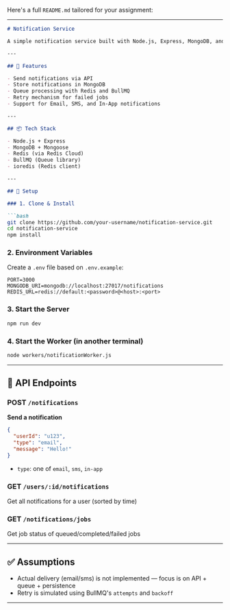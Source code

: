 Here's a full `README.md` tailored for your assignment:

---

````md
# Notification Service

A simple notification service built with Node.js, Express, MongoDB, and BullMQ for queuing.

---

## 📌 Features

- Send notifications via API
- Store notifications in MongoDB
- Queue processing with Redis and BullMQ
- Retry mechanism for failed jobs
- Support for Email, SMS, and In-App notifications

---

## 📦 Tech Stack

- Node.js + Express
- MongoDB + Mongoose
- Redis (via Redis Cloud)
- BullMQ (Queue library)
- ioredis (Redis client)

---

## 🔧 Setup

### 1. Clone & Install

```bash
git clone https://github.com/your-username/notification-service.git
cd notification-service
npm install
````

### 2. Environment Variables

Create a `.env` file based on `.env.example`:

```env
PORT=3000
MONGODB_URI=mongodb://localhost:27017/notifications
REDIS_URL=redis://default:<password>@<host>:<port>
```

### 3. Start the Server

```bash
npm run dev
```

### 4. Start the Worker (in another terminal)

```bash
node workers/notificationWorker.js
```

---

## 📮 API Endpoints

### POST `/notifications`

**Send a notification**

```json
{
  "userId": "u123",
  "type": "email",
  "message": "Hello!"
}
```

* `type`: one of `email`, `sms`, `in-app`

### GET `/users/:id/notifications`

Get all notifications for a user (sorted by time)

### GET `/notifications/jobs`

Get job status of queued/completed/failed jobs

---

## ✅ Assumptions

* Actual delivery (email/sms) is not implemented — focus is on API + queue + persistence
* Retry is simulated using BullMQ's `attempts` and `backoff`

---
